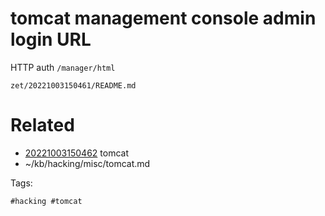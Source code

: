 # tomcat management console admin login URL
HTTP auth
`/manager/html`

` zet/20221003150461/README.md `

# Related

- [20221003150462](/zet/20221003150462/README.md) tomcat
- ~/kb/hacking/misc/tomcat.md

Tags:

    #hacking #tomcat 
